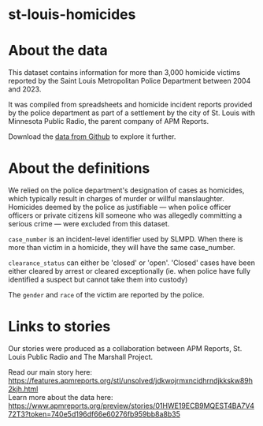# st-louis-homicides

# About the data
This dataset contains information for more than 3,000 homicide victims reported by the Saint Louis Metropolitan Police Department between 2004 and 2023.

It was compiled from spreadsheets and homicide incident reports provided by the police department as part of a settlement by the city of St. Louis with Minnesota Public Radio, the parent company of APM Reports.

Download the [data from Github](st-louis-homicide-data.csv) to explore it further.

# About the definitions
We relied on the police department's designation of cases as homicides, which typically result in charges of murder or willful manslaughter. Homicides deemed by the police as justifiable &mdash; when police officer officers or private citizens kill someone who was allegedly committing a serious crime &mdash; were excluded from this dataset.

`case_number` is an incident-level identifier used by SLMPD. When there is more than victim in a homicide, they will have the same case_number.

`clearance_status` can either be 'closed' or 'open'. 'Closed' cases have been either cleared by arrest or cleared exceptionally (ie. when police have fully identified a suspect but cannot take them into custody)

The `gender` and `race` of the victim are reported by the police.

# Links to stories
Our stories were produced as a collaboration between APM Reports, St. Louis Public Radio and The Marshall Project.

Read our main story here: https://features.apmreports.org/stl/unsolved/jdkwojrmxncidhrndjkkskw89h2kjh.html <br>
Learn more about the data here: https://www.apmreports.org/preview/stories/01HWE19ECB9MQEST4BA7V472T3?token=740e5d196df66e60276fb959bb8a8b35



